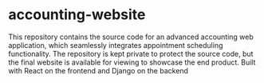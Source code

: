 # accounting-website
This repository contains the source code for an advanced accounting web application, which seamlessly integrates appointment scheduling functionality. The repository is kept private to protect the source code, but the final website is available for viewing to showcase the end product. Built with React on the frontend and Django on the backend
